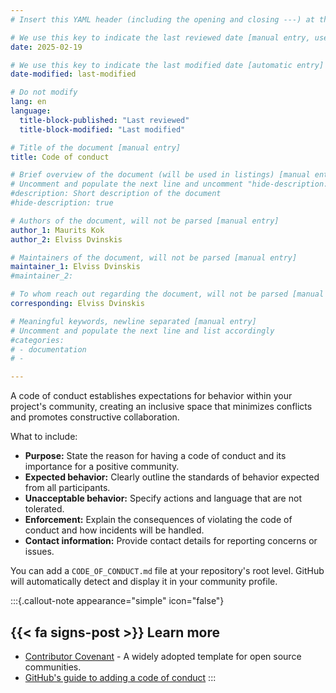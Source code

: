 ```yaml
---
# Insert this YAML header (including the opening and closing ---) at the beginning of the document and fill it out accordingly

# We use this key to indicate the last reviewed date [manual entry, use YYYY-MM-dd]
date: 2025-02-19

# We use this key to indicate the last modified date [automatic entry]
date-modified: last-modified

# Do not modify
lang: en
language: 
  title-block-published: "Last reviewed"
  title-block-modified: "Last modified"

# Title of the document [manual entry]
title: Code of conduct

# Brief overview of the document (will be used in listings) [manual entry]
# Uncomment and populate the next line and uncomment "hide-description: true".
#description: Short description of the document
#hide-description: true

# Authors of the document, will not be parsed [manual entry]
author_1: Maurits Kok
author_2: Elviss Dvinskis

# Maintainers of the document, will not be parsed [manual entry]
maintainer_1: Elviss Dvinskis
#maintainer_2:

# To whom reach out regarding the document, will not be parsed [manual entry]
corresponding: Elviss Dvinskis

# Meaningful keywords, newline separated [manual entry]
# Uncomment and populate the next line and list accordingly
#categories: 
# - documentation
# - 

---
```


A code of conduct establishes expectations for behavior within your project's community, creating an inclusive space that minimizes conflicts and promotes constructive collaboration.

What to include:

- **Purpose:** State the reason for having a code of conduct and its importance for a positive community.
- **Expected behavior:** Clearly outline the standards of behavior expected from all participants.
- **Unacceptable behavior:** Specify actions and language that are not tolerated.
- **Enforcement:** Explain the consequences of violating the code of conduct and how incidents will be handled.
- **Contact information:** Provide contact details for reporting concerns or issues.

You can add a `CODE_OF_CONDUCT.md` file at your repository's root level. GitHub will automatically detect and display it in your community profile.

:::{.callout-note appearance="simple" icon="false"}
## {{< fa signs-post >}} Learn more

- [Contributor Covenant](https://github.com/EthicalSource/contributor_covenant/) - A widely adopted template for open source communities.
- [GitHub's guide to adding a code of conduct](https://docs.github.com/en/communities/setting-up-your-project-for-healthy-contributions/adding-a-code-of-conduct-to-your-project)
:::